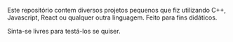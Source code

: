 Este repositório contem diversos projetos pequenos que fiz utilizando C++, Javascript, React ou qualquer outra linguagem.
Feito para fins didáticos.

Sinta-se livres para testá-los se quiser.
